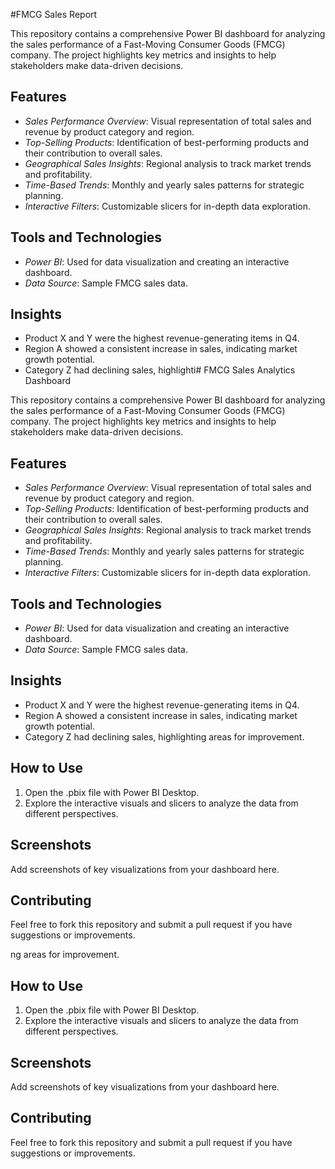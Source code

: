 #FMCG Sales Report

This repository contains a comprehensive Power BI dashboard for analyzing the sales performance of a Fast-Moving Consumer Goods (FMCG) company. The project highlights key metrics and insights to help stakeholders make data-driven decisions.

## Features

- *Sales Performance Overview*: Visual representation of total sales and revenue by product category and region.
- *Top-Selling Products*: Identification of best-performing products and their contribution to overall sales.
- *Geographical Sales Insights*: Regional analysis to track market trends and profitability.
- *Time-Based Trends*: Monthly and yearly sales patterns for strategic planning.
- *Interactive Filters*: Customizable slicers for in-depth data exploration.

## Tools and Technologies

- *Power BI*: Used for data visualization and creating an interactive dashboard.
- *Data Source*: Sample FMCG sales data.

## Insights

- Product X and Y were the highest revenue-generating items in Q4.
- Region A showed a consistent increase in sales, indicating market growth potential.
- Category Z had declining sales, highlighti# FMCG Sales Analytics Dashboard

This repository contains a comprehensive Power BI dashboard for analyzing the sales performance of a Fast-Moving Consumer Goods (FMCG) company. The project highlights key metrics and insights to help stakeholders make data-driven decisions.

## Features

- *Sales Performance Overview*: Visual representation of total sales and revenue by product category and region.
- *Top-Selling Products*: Identification of best-performing products and their contribution to overall sales.
- *Geographical Sales Insights*: Regional analysis to track market trends and profitability.
- *Time-Based Trends*: Monthly and yearly sales patterns for strategic planning.
- *Interactive Filters*: Customizable slicers for in-depth data exploration.

## Tools and Technologies

- *Power BI*: Used for data visualization and creating an interactive dashboard.
- *Data Source*: Sample FMCG sales data.

## Insights

- Product X and Y were the highest revenue-generating items in Q4.
- Region A showed a consistent increase in sales, indicating market growth potential.
- Category Z had declining sales, highlighting areas for improvement.

## How to Use

1. Open the .pbix file with Power BI Desktop.
2. Explore the interactive visuals and slicers to analyze the data from different perspectives.

## Screenshots

Add screenshots of key visualizations from your dashboard here.

## Contributing

Feel free to fork this repository and submit a pull request if you have suggestions or improvements.


ng areas for improvement.

## How to Use

1. Open the .pbix file with Power BI Desktop.
2. Explore the interactive visuals and slicers to analyze the data from different perspectives.

## Screenshots

Add screenshots of key visualizations from your dashboard here.

## Contributing

Feel free to fork this repository and submit a pull request if you have suggestions or improvements.
